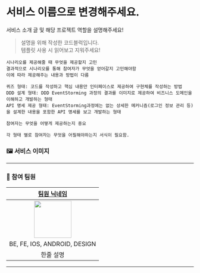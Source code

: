 # 서비스 이름으로 변경해주세요.

서비스 소개 글 및 해당 프로젝트 역할을 설명해주세요!

> 설명을 위해 작성한 코드블럭입니다.  
> 템플릿 사용 시 읽어보고 지워주세요!

```
시나리오를 제공해줄 때 무엇을 제공할지 고민
결과적으로 시나리오를 통해 참여자가 무엇을 얻어갈지 고민해야함
이에 따라 제공해주는 내용과 방법이 다름

퀴즈 형태: 코드를 작성하고 핵심 내용만 인터페이스로 제공하여 구현체를 작성하는 방법
DDD 설계 형태: DDD EventStorming 과정의 결과를 이미지로 제공하여 비즈니스 도메인을 이해하고 개발하는 형태
API 명세 제공 형태: EventStorming과정에는 없는 상세한 메커니즘(로그인 정보 관리 등)을 설계한 내용을 포함한 API 명세를 보고 개발하는 형태

참여자는 무엇을 어떻게 제공하는지 중요

각 형태 별로 참여자는 무엇을 어필해야하는지 서식이 필요함.
```

### :framed_picture: 서비스 이미지

---


### :pushpin: 참여 팀원
|     [팀원 닉네임](팀원-프로필-주소)      |
|:----------------------------:|
|  <img src="" width="100px">  |
| BE, FE, IOS, ANDROID, DESIGN |
|            한줄 설명             |

--- 

